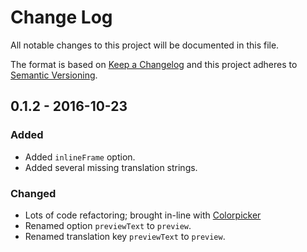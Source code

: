 # Change Log
All notable changes to this project will be documented in this file.

The format is based on [Keep a Changelog](http://keepachangelog.com/) 
and this project adheres to [Semantic Versioning](http://semver.org/).

## 0.1.2 - 2016-10-23
### Added
- Added `inlineFrame` option.
- Added several missing translation strings.

### Changed
- Lots of code refactoring; brought in-line with [Colorpicker](https://github.com/vanderlee/colorpicker)
- Renamed option `previewText` to `preview`.
- Renamed translation key `previewText` to `preview`.